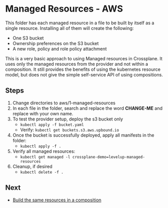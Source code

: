 # Managed Resources - AWS

This folder has each managed resource in a file to be built by itself as a single resource. Installing all of them will
create the following:

* One S3 bucket
* Ownership preferences on the S3 bucket
* A new role, policy and role policy attachment

This is a very basic approach to using Managed resources in Crossplane. It uses only the managed resources from the
provider and not within a composition. It still provides the benefits of using the kubernetes resource model, but does not
give the simple self-service API of using compositions.

## Steps
1. Change directories to aws/1-managed-resources
2. In each file in the folder, search and replace the word **CHANGE-ME** and replace with your own name.
3. To test the provider setup, deploy the s3 bucket only
   * `kubectl apply -f bucket.yaml`
   * Verify: `kubectl get buckets.s3.aws.upbound.io`
4. Once the bucket is successfully deployed, apply all manifests in the folder:
   * `kubectl apply -f .`
5. Verify all managed resources: 
   * `kubectl get managed -l crossplane-demo=levelup-managed-resources`
6. Cleanup, if desired
   * `kubectl delete -f .`

## Next
* [Build the same resources in a composition](../2-xrd)